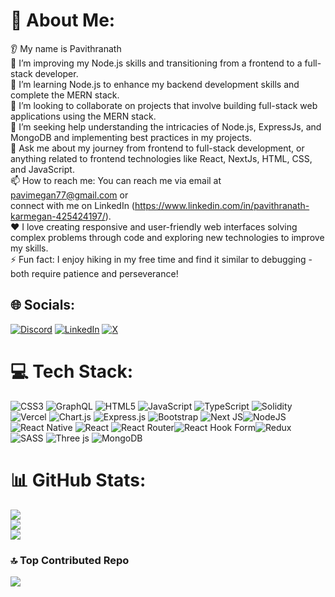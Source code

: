 # 💫 About Me:
👂 My name is Pavithranath <br>🔭 I’m improving my Node.js skills and transitioning from a frontend to a full-stack developer.<br>🌱 I’m learning Node.js to enhance my backend development skills and complete the MERN stack.<br>🤝 I’m looking to collaborate on projects that involve building full-stack web applications using the MERN stack.<br>🤔 I’m seeking help understanding the intricacies of Node.js, ExpressJs, and MongoDB and implementing best practices in my projects.<br>💬 Ask me about my journey from frontend to full-stack development, or anything related to frontend technologies like React, NextJs, HTML, CSS, and JavaScript.<br>📫 How to reach me: You can reach me via email at pavimegan77@gmail.com or <br> connect with me on LinkedIn (https://www.linkedin.com/in/pavithranath-karmegan-425424197/).<br>❤️ I love creating responsive and user-friendly web interfaces solving complex problems through code and exploring new technologies to improve my skills.<br>⚡ Fun fact: I enjoy hiking in my free time and find it similar to debugging - both require patience and perseverance!


## 🌐 Socials:
[![Discord](https://img.shields.io/badge/Discord-%237289DA.svg?logo=discord&logoColor=white)](https://discord.gg/https://discord.com/invite/GRHGGQJp) [![LinkedIn](https://img.shields.io/badge/LinkedIn-%230077B5.svg?logo=linkedin&logoColor=white)](https://linkedin.com/in/https://www.linkedin.com/in/pavithranath-karmegan-425424197/) [![X](https://img.shields.io/badge/X-black.svg?logo=X&logoColor=white)](https://x.com/https://twitter.com/NanEPavi) 

# 💻 Tech Stack:
![CSS3](https://img.shields.io/badge/css3-%231572B6.svg?style=flat&logo=css3&logoColor=white) ![GraphQL](https://img.shields.io/badge/-GraphQL-E10098?style=flat&logo=graphql&logoColor=white) ![HTML5](https://img.shields.io/badge/html5-%23E34F26.svg?style=flat&logo=html5&logoColor=white) ![JavaScript](https://img.shields.io/badge/javascript-%23323330.svg?style=flat&logo=javascript&logoColor=%23F7DF1E) ![TypeScript](https://img.shields.io/badge/typescript-%23007ACC.svg?style=flat&logo=typescript&logoColor=white) ![Solidity](https://img.shields.io/badge/Solidity-%23363636.svg?style=flat&logo=solidity&logoColor=white) ![Vercel](https://img.shields.io/badge/vercel-%23000000.svg?style=flat&logo=vercel&logoColor=white) ![Chart.js](https://img.shields.io/badge/chart.js-F5788D.svg?style=flat&logo=chart.js&logoColor=white) ![Express.js](https://img.shields.io/badge/express.js-%23404d59.svg?style=flat&logo=express&logoColor=%2361DAFB) ![Bootstrap](https://img.shields.io/badge/bootstrap-%238511FA.svg?style=flat&logo=bootstrap&logoColor=white) ![Next JS](https://img.shields.io/badge/Next-black?style=flat&logo=next.js&logoColor=white)![NodeJS](https://img.shields.io/badge/node.js-6DA55F?style=flat&logo=node.js&logoColor=white) ![React Native](https://img.shields.io/badge/react_native-%2320232a.svg?style=flat&logo=react&logoColor=%2361DAFB) ![React](https://img.shields.io/badge/react-%2320232a.svg?style=flat&logo=react&logoColor=%2361DAFB) ![React Router](https://img.shields.io/badge/React_Router-CA4245?style=flat&logo=react-router&logoColor=white)![React Hook Form](https://img.shields.io/badge/React%20Hook%20Form-%23EC5990.svg?style=flat&logo=reacthookform&logoColor=white)![Redux](https://img.shields.io/badge/redux-%23593d88.svg?style=flat&logo=redux&logoColor=white) ![SASS](https://img.shields.io/badge/SASS-hotpink.svg?style=flat&logo=SASS&logoColor=white) ![Three js](https://img.shields.io/badge/threejs-black?style=flat&logo=three.js&logoColor=white) ![MongoDB](https://img.shields.io/badge/MongoDB-%234ea94b.svg?style=flat&logo=mongodb&logoColor=white)
# 📊 GitHub Stats:
![](https://github-readme-stats.vercel.app/api?username=pavinane&theme=chartreuse-dark&hide_border=false&include_all_commits=true&count_private=true)<br/>
![](https://github-readme-streak-stats.herokuapp.com/?user=pavinane&theme=chartreuse-dark&hide_border=false)<br/>
![](https://github-readme-stats.vercel.app/api/top-langs/?username=pavinane&theme=chartreuse-dark&hide_border=false&include_all_commits=true&count_private=true&layout=compact)

### 🔝 Top Contributed Repo
![](https://github-contributor-stats.vercel.app/api?username=pavinane&limit=5&theme=tokyonight&combine_all_yearly_contributions=true)




<!-- Proudly created with GPRM ( https://gprm.itsvg.in ) -->
